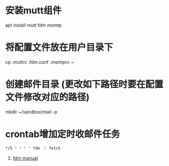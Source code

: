 # 安装mutt组件
apt install mutt fdm msmtp
# 将配置文件放在用户目录下
cp .muttrc .fdm.conf .msmtprc ~
# 创建邮件目录 (更改如下路径时要在配置文件修改对应的路径)
mkdir ~/sandbox/mail -p
# crontab增加定时收邮件任务
```bash
*/5 * * * * fdm -l fetch
```

1. [fdm manual](https://github.com/nicm/fdm/blob/master/MANUAL)
